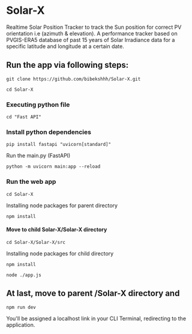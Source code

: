 # Solar-X
Realtime Solar Position Tracker to track the Sun position for correct PV orientation i.e (azimuth &amp; elevation). A performance tracker based on PVGIS-ERA5 database of past 15 years of Solar Irradiance data for a specific latitude and longitude at a certain date.


## Run the app via following steps:

```
git clone https://github.com/bibekshhh/Solar-X.git
```
```
cd Solar-X
```

### Executing python file

```
cd "Fast API"
```

### Install python dependencies

```
pip install fastapi "uvicorn[standard]"
```

Run the main.py (FastAPI)
```
python -m uvicorn main:app --reload
```

### Run the web app

```
cd Solar-X
```

Installing node packages for parent directory
```
npm install
```

#### Move to child Solar-X/Solar-X directory
```
cd Solar-X/Solar-X/src
```

Installing node packages for child directory
```
npm install
```

```
node ./app.js
```

## At last, move to parent /Solar-X directory and 
```
npm run dev
```

You'll be assigned a localhost link in your CLI Terminal, redirecting to the application.
